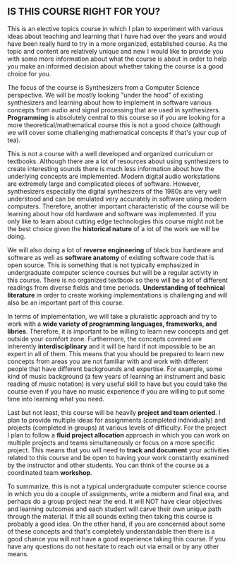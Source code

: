 ## IS THIS COURSE RIGHT FOR YOU? 

This is an elective topics course in which I plan to experiment with various ideas about teaching and learning that I have had over the years and would have been really hard to try in a more organized, established course. As the topic and content are relatively unique and new I would like to provide you with some more information about what the course is about in order to help you make an informed decision about whether taking the course is a good choice for you. 

The focus of the course is Synthesizers from a Computer Science perspective. We will be mostly looking "under the hood" of existing synthesizers and learning about how to implement in software various concepts from audio and signal processing that are used in synthesizers. **Programming** is absolutely central to this course so if you are looking for a more theoretical/mathematical course this is not a good choice (although we will cover some challenging mathematical concepts if that's your cup of tea). 

This is not a course with a well developed and organized curriculum or textbooks. Although there are a lot of resources about using synthesizers to create interesting sounds there is much less information about how the underlying concepts are implemented. Modern digital audio workstations are extremely large and complicated pieces of software. However, synthesizers especially the digital synthesizers of the 1980s are very well understood and can be emulated very accurately in software using modern computers. Therefore, another important characteristic of the course will be learning about how old hardware and software was implemented. If you only like to learn about cutting edge technologies this course might not be the best choice given the **historical nature** of a lot of the work we will be doing. 

We will also doing a lot of **reverse engineering** of black box hardware and software as well as **software anatomy** of existing software code that is open source. This is something that is not typically emphasized in undergraduate computer science courses but will be a regular activity in this course. There is no organized textbook so there will be a lot of different readings from diverse fields and time periods. **Understanding of technical literature** in order to create working implementations is challenging and will also be an important part of this course. 

In terms of implementation, we will take a pluralistic approach and try to work with a **wide variety of programming languages, frameworks, and libries**.  Therefore, it is important to be willing to learn new concepts and get outside your comfort zone. Furthermore, the concepts covered are inherently **interdisciplinary** and it will be hard if not impossible to be an expert in all of them. This means that you should be prepared to learn new concepts from areas you are not familiar with and work with different people that have different backgrounds and expertise. For example, some kind of music background (a few years of learning an instrument and basic reading of music notation) is very useful skill to have but you could take the course even if you have no music experience if you are willing to put some time into learning what you need. 

Last but not least, this course will be heavily **project and team oriented**. I plan to provide multiple ideas for assignments (completed individually) and projects (completed in groups) at various levels of difficulty. For the project I plan to follow a **fluid project allocation** approach in which you can work on multiple projects and teams simultaneously or focus on a more specific project. This means that you will need to **track and document** your activities related to this course and be open to having your work constantly examined by the instructor and other students. You can think of the course as a coordinated team **workshop**. 

To summarize, this is not a typical undergraduate computer science course in which you do a couple of assignments, write a midterm and final exa, and 
perhaps do a group project near the end. It will NOT have clear objectives and learning outcomes and each student will carve their own unique path through the material. If this all sounds exiting then taking this course is probably a good idea. On the other hand, if you are concerned about some of these concepts and that's completely understandable then there is a good chance you will not have a good experience taking this course. If you have any questions do not hesitate to reach out via email or by any other means. 





